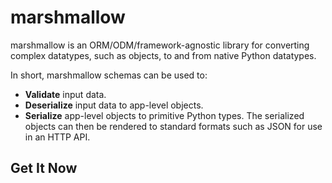 # marshmallow

marshmallow is an ORM/ODM/framework-agnostic library for converting complex datatypes, such as objects, to and from native Python datatypes.

In short, marshmallow schemas can be used to:
* **Validate** input data.
* **Deserialize** input data to app-level objects.
* **Serialize** app-level objects to primitive Python types.
The serialized objects can then be rendered to standard formats such as JSON for use in an HTTP API.

## Get It Now


